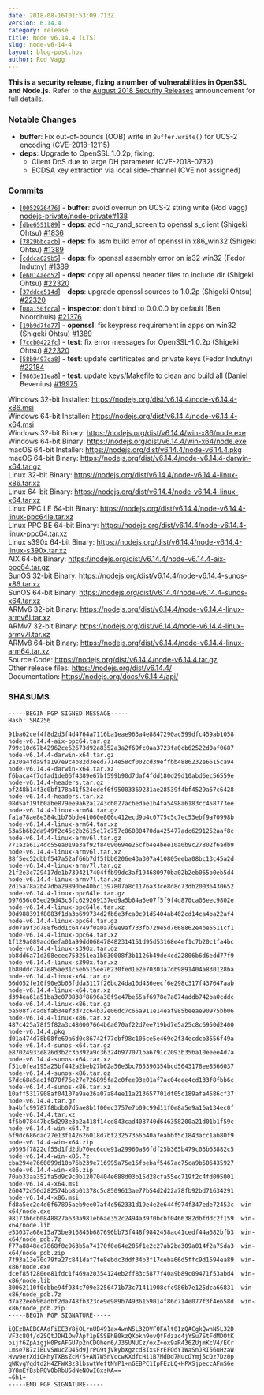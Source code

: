 ```yaml
---
date: 2018-08-16T01:53:09.713Z
version: 6.14.4
category: release
title: Node v6.14.4 (LTS)
slug: node-v6-14-4
layout: blog-post.hbs
author: Rod Vagg
---
```


**This is a security release, fixing a number of vulnerabilities in OpenSSL and Node.js.** Refer to the [August 2018 Security Releases](https://nodejs.org/en/blog/vulnerability/august-2018-security-releases/) announcement for full details.

### Notable Changes

* **buffer**: Fix out-of-bounds (OOB) write in `Buffer.write()` for UCS-2 encoding (CVE-2018-12115)
* **deps**: Upgrade to OpenSSL 1.0.2p, fixing:
  * Client DoS due to large DH parameter (CVE-2018-0732)
  * ECDSA key extraction via local side-channel (CVE not assigned)

### Commits

* [[`0052926476`](https://github.com/nodejs/node/commit/0052926476)] - **buffer**: avoid overrun on UCS-2 string write (Rod Vagg) [nodejs-private/node-private#138](https://github.com/nodejs-private/node-private/pull/138)
* [[`dbe6551b89`](https://github.com/nodejs/node/commit/dbe6551b89)] - **deps**: add -no\_rand\_screen to openssl s\_client (Shigeki Ohtsu) [#1836](https://github.com/nodejs/node/pull/1836)
* [[`7829bbcacb`](https://github.com/nodejs/node/commit/7829bbcacb)] - **deps**: fix asm build error of openssl in x86\_win32 (Shigeki Ohtsu) [#1389](https://github.com/nodejs/node/pull/1389)
* [[`cddca629b5`](https://github.com/nodejs/node/commit/cddca629b5)] - **deps**: fix openssl assembly error on ia32 win32 (Fedor Indutny) [#1389](https://github.com/nodejs/node/pull/1389)
* [[`e6014aed52`](https://github.com/nodejs/node/commit/e6014aed52)] - **deps**: copy all openssl header files to include dir (Shigeki Ohtsu) [#22320](https://github.com/nodejs/node/pull/22320)
* [[`37ddce514d`](https://github.com/nodejs/node/commit/37ddce514d)] - **deps**: upgrade openssl sources to 1.0.2p (Shigeki Ohtsu) [#22320](https://github.com/nodejs/node/pull/22320)
* [[`08a150fcca`](https://github.com/nodejs/node/commit/08a150fcca)] - **inspector**: don't bind to 0.0.0.0 by default (Ben Noordhuis) [#21376](https://github.com/nodejs/node/pull/21376)
* [[`19b9d7fd77`](https://github.com/nodejs/node/commit/19b9d7fd77)] - **openssl**: fix keypress requirement in apps on win32 (Shigeki Ohtsu) [#1389](https://github.com/nodejs/node/pull/1389)
* [[`7ccb0422fc`](https://github.com/nodejs/node/commit/7ccb0422fc)] - **test**: fix error messages for OpenSSL-1.0.2p (Shigeki Ohtsu) [#22320](https://github.com/nodejs/node/pull/22320)
* [[`58b9497ca8`](https://github.com/nodejs/node/commit/58b9497ca8)] - **test**: update certificates and private keys (Fedor Indutny) [#22184](https://github.com/nodejs/node/pull/22184)
* [[`9863e11ea8`](https://github.com/nodejs/node/commit/9863e11ea8)] - **test**: update keys/Makefile to clean and build all (Daniel Bevenius) [#19975](https://github.com/nodejs/node/pull/19975)

Windows 32-bit Installer: https://nodejs.org/dist/v6.14.4/node-v6.14.4-x86.msi<br>
Windows 64-bit Installer: https://nodejs.org/dist/v6.14.4/node-v6.14.4-x64.msi<br>
Windows 32-bit Binary: https://nodejs.org/dist/v6.14.4/win-x86/node.exe<br>
Windows 64-bit Binary: https://nodejs.org/dist/v6.14.4/win-x64/node.exe<br>
macOS 64-bit Installer: https://nodejs.org/dist/v6.14.4/node-v6.14.4.pkg<br>
macOS 64-bit Binary: https://nodejs.org/dist/v6.14.4/node-v6.14.4-darwin-x64.tar.gz<br>
Linux 32-bit Binary: https://nodejs.org/dist/v6.14.4/node-v6.14.4-linux-x86.tar.xz<br>
Linux 64-bit Binary: https://nodejs.org/dist/v6.14.4/node-v6.14.4-linux-x64.tar.xz<br>
Linux PPC LE 64-bit Binary: https://nodejs.org/dist/v6.14.4/node-v6.14.4-linux-ppc64le.tar.xz<br>
Linux PPC BE 64-bit Binary: https://nodejs.org/dist/v6.14.4/node-v6.14.4-linux-ppc64.tar.xz<br>
Linux s390x 64-bit Binary: https://nodejs.org/dist/v6.14.4/node-v6.14.4-linux-s390x.tar.xz<br>
AIX 64-bit Binary: https://nodejs.org/dist/v6.14.4/node-v6.14.4-aix-ppc64.tar.gz<br>
SunOS 32-bit Binary: https://nodejs.org/dist/v6.14.4/node-v6.14.4-sunos-x86.tar.xz<br>
SunOS 64-bit Binary: https://nodejs.org/dist/v6.14.4/node-v6.14.4-sunos-x64.tar.xz<br>
ARMv6 32-bit Binary: https://nodejs.org/dist/v6.14.4/node-v6.14.4-linux-armv6l.tar.xz<br>
ARMv7 32-bit Binary: https://nodejs.org/dist/v6.14.4/node-v6.14.4-linux-armv7l.tar.xz<br>
ARMv8 64-bit Binary: https://nodejs.org/dist/v6.14.4/node-v6.14.4-linux-arm64.tar.xz<br>
Source Code: https://nodejs.org/dist/v6.14.4/node-v6.14.4.tar.gz<br>
Other release files: https://nodejs.org/dist/v6.14.4/<br>
Documentation: https://nodejs.org/docs/v6.14.4/api/

<h3 id="shasums">SHASUMS</h3>

```
-----BEGIN PGP SIGNED MESSAGE-----
Hash: SHA256

91ba62cef4f8d2d3f4d4764a7116ba1eae963a4e8847290ac599dfc459ab1058  node-v6.14.4-aix-ppc64.tar.gz
799c10d67b42962ce62673d92a8352a3a2f69fc0aa3723fa0cb62522d0af0687  node-v6.14.4-darwin-x64.tar.gz
2a20a4fda9fa197e9c4b82d3eed7714e58cf002cd39effbb4886232e6615ca94  node-v6.14.4-darwin-x64.tar.xz
f6baca4f7dfad1de06f4389e67bf599b90d7daf4fdd180d29d10abd6ec56559e  node-v6.14.4-headers.tar.gz
bf248b14f3c0bf178a41f524edef6f95003369231ae28539f4bf4529a67c6428  node-v6.14.4-headers.tar.xz
08d5af19fb0abe879ee9a62a1243cb027acbedae1b4fa5498a6183cc458773ee  node-v6.14.4-linux-arm64.tar.gz
fa1a78ae8e384c1b76bde41060e806c412ecd9b4c0775c5c7ec53ebf9a70998b  node-v6.14.4-linux-arm64.tar.xz
63a5b6b2da949f2c45c2b2615e17c757c86080470da425477adc6291252aaf8c  node-v6.14.4-linux-armv6l.tar.gz
771a2a6124dc55ea019e3af92f84090694e25cfb4e4bee10a0b9c27802f6adb9  node-v6.14.4-linux-armv6l.tar.xz
88f5ec52dbbf547a52af66b7df5fbb6206e43a307a410805eeba08bc13c45a2d  node-v6.14.4-linux-armv7l.tar.gz
21f2e3c729417de1b7394217404ffb99dc3af194680970ba02b2eb065b0eb5d4  node-v6.14.4-linux-armv7l.tar.xz
2d15a78a2b47dba29890be40bc1397807a8c1176a33ce8d8c73db20036430652  node-v6.14.4-linux-ppc64le.tar.gz
097656c05ed29d43c5fc629269137ed9a5b64a6e07f5f9f4d870ca03eec9802e  node-v6.14.4-linux-ppc64le.tar.xz
00d988391f8083f1da3b699734d2fb6e3fca0c91d5404ab402cd14ca4ba22af4  node-v6.14.4-linux-ppc64.tar.gz
8d07a9f3d788f6dd1c64749f0a0a7b9e9af733fb729e5d7668862e4be5511cf1  node-v6.14.4-linux-ppc64.tar.xz
1f129a089acd6efa01a99dd068478482314151d95d53168e4ef1c7b20c1fa4bc  node-v6.14.4-linux-s390x.tar.gz
bb8dd6a71d308ecec753251ea1b830008f3b1126b49de4cd22806b6d6edd77f9  node-v6.14.4-linux-s390x.tar.xz
1b80ddc7847e85ae31c5eb515ee76230fed1e2e70303a7db9891404a830128ba  node-v6.14.4-linux-x64.tar.gz
66d052fe10f90e3b05fdda3117f26bc24da10d436eecf6e298c317f437647aab  node-v6.14.4-linux-x64.tar.xz
d394ea61a51ba3c070838f8696a38f9e47be55af6978e7a074addb742ba0cddc  node-v6.14.4-linux-x86.tar.gz
ba508f7cad8fab34ef3d72c64b32e06dc7c65a911e14eaf985beeae90975bb06  node-v6.14.4-linux-x86.tar.xz
487c425a78f5f82a3c480007664b6a670af22d7ee719bd7e5a25c8c6950d2400  node-v6.14.4.pkg
d01a474d78b08fe69a6d0c86742f77ebf98c106ce5e469e2f34ecdcb3556f49a  node-v6.14.4-sunos-x64.tar.gz
e87024933e826d3b2c3b392a9c36324b977071ba6791c2093b35ba10eeee4d7a  node-v6.14.4-sunos-x64.tar.xz
f51c0fea195a25bf442a2beb27b62a56e3bc765390354bcd5643178ee8566037  node-v6.14.4-sunos-x86.tar.gz
67dc68a5ac1f870f76e27e726895fa2c0fee93e01af7ac04eee4cd133f8fbb6c  node-v6.14.4-sunos-x86.tar.xz
10aff5317908af04107e9ae26a07a84ee11a213657701df05c189afa4586cf37  node-v6.14.4.tar.gz
9a4bfc99787f8bdb07d5ae8b1f00ec3757e7b09c99d11f0e8a5e9a16a134ec0f  node-v6.14.4.tar.xz
4f5b078447bc5d293e3b2a418f14cd843cad408740d646358200a21d01b1f59c  node-v6.14.4-win-x64.7z
6f9dc686dac27e13f142626018d7bf23257356b40a7eabbf5c1843acc1ab80f9  node-v6.14.4-win-x64.zip
b9595f7822cf55d1fd2db70ec6cde91a29960a86fdf25b365b479c03b63882c5  node-v6.14.4-win-x86.7z
cba294e7660099d10b76b239e716995a75e15fbebaf5467ac75ca9b506435927  node-v6.14.4-win-x86.zip
70ab33aa352fa5d9c9c0b12070404e688d03b15d28cfa55ec719f2c4fd095001  node-v6.14.4-x64.msi
260472d50d282574bb8b01378c5c8509613ae77b54d2d22a78fb92bd71634291  node-v6.14.4-x86.msi
fd8a5ec2e4d6f67895aeb9ee07af4c562331d19e4e2e644f974f347ede72453c  win-x64/node.exe
98173b6cb0848827a630a981eb6ae352c2494a3970bcbf0466382dbfddc2f159  win-x64/node.lib
e53037a68e15a73be916845b687696bb73f448f9842458ac41cedf44a682bfb3  win-x64/node_pdb.7z
f77a8848ec7868f0c963b5a74170f0e64e205f1e2c27ab2be309a014f2a75da3  win-x64/node_pdb.zip
7f93a13e70c79fa27c841daf7fe8ebdc3ddf34b3f17ceba66d5ffc9d1594ea89  win-x86/node.exe
dcef85f280ee81fdc1f469a20354124eb2ff83c5877f40a9b89c09471f53abd4  win-x86/node.lib
80062110f0cbbe94f934c709e3256471b73c71411908cfc986b7e125dca66831  win-x86/node_pdb.7z
d7a22eeb96adbf2da748fb323ce9e989b74936159014f86c714e077f3f4e658d  win-x86/node_pdb.zip
-----BEGIN PGP SIGNATURE-----

iQEzBAEBCAAdFiEE3Y8jOLrnUB491ax4wnN5L32DVF0FAlt01zQACgkQwnN5L32D
VF3c8Qf/dZSQtJDH1Ow7Apf1pESSBhB0kzQXokn9ovQfFdzzc4jYSu7StFdMDOtK
pijf6ZpAigjH0PsAFGU7p2nCDQhen6/J3SUNUCz/oxZ+ox9aR436ZUjmKcV4/ECr
Lmse7B7z1BLvSWucZQ45d9jrPG9tjVkybXgzcd8IxsFrEFOdY1WaSnJRI56uHzaW
Hvw9erXdiQHhyTXBsZcM/5+AN7WSnVccwKXdfcHi1B7MdDd7NucQYmj5cQz7Dz0p
qWKvgYqdtd2H4ZFWX8z8lbswtWeftNYP1+nGEBPC1IpFEzLQ+HPXSjpeccAFmS6e
8Y8mEfBsbRQVObRbU5dNeNOwI6xsKA==
=6h1+
-----END PGP SIGNATURE-----

```

